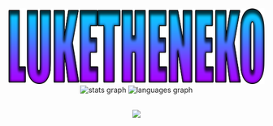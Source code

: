 <div align="center">
<img src="./imgs/LukeTheNeko.png" alt="" height="150" >
</div>
<div align="center">
<img src="https://github-readme-stats.vercel.app/api?username=LukeTheNeko&hide_title=false&hide_rank=false&show_icons=true&include_all_commits=true&count_private=true&disable_animations=false&theme=midnight-purple&locale=en&hide_border=false&order=1" height="150" alt="stats graph"  />
  <img src="https://github-readme-stats.vercel.app/api/top-langs?username=LukeTheNeko&locale=en&hide_title=false&layout=compact&card_width=320&langs_count=5&theme=midnight-purple&hide_border=false&order=2" height="150" alt="languages graph"  />
</div>
<br>
<p align="center">
<a href="https://skillicons.dev">
    <img src="https://skillicons.dev/icons?i=,js,ts,nodejs,html,css,c,cs,cpp,py,java,kotlin,firebase,mongodb,)" />
  </a>
</p>
